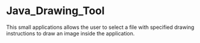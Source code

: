 # Java_Drawing_Tool
This small applications allows the user to select a file with specified drawing instructions to draw an image inside the application. 
